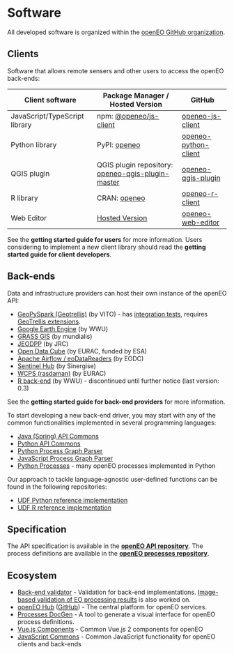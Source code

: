 # Software

All developed software is organized within the [openEO GitHub organization](https://github.com/open-eo/).

## Clients

Software that allows remote sensers and other users to access the openEO back-ends:

| Client software               | Package Manager / Hosted Version                             | GitHub                                                       |
| ----------------------------- | ------------------------------------------------------------ | ------------------------------------------------------------ |
| JavaScript/TypeScript library | npm: [@openeo/js-client](https://www.npmjs.com/package/@openeo/js-client) | [openeo-js-client](https://github.com/Open-EO/openeo-js-client) |
| Python library                | PyPI: [openeo](https://pypi.org/project/openeo/)             | [openeo-python-client](https://github.com/Open-EO/openeo-python-client) |
| QGIS plugin                   | QGIS plugin repository: [openeo-qgis-plugin-master](https://plugins.qgis.org/plugins/openeo-qgis-plugin-master/) | [openeo-qgis-plugin](https://github.com/Open-EO/openeo-qgis-plugin) |
| R library                     | CRAN: [openeo](https://cran.r-project.org/package=openeo)    | [openeo-r-client](https://github.com/Open-EO/openeo-r-client) |
| Web Editor                    | [Hosted Version](https://editor.openeo.org)                  | [openeo-web-editor](https://github.com/Open-EO/openeo-web-editor) |

See the <a :href="$site.themeConfig.docPath + 'getting-started.html'">**getting started guide for users**</a> for more information.
Users considering to implement a new client library should read the <a :href="$site.themeConfig.docPath + 'developers/clients/getting-started.html'">**getting started guide for client developers**</a>.

## Back-ends

Data and infrastructure providers can host their own instance of the openEO API:

* [GeoPySpark (Geotrellis)](https://github.com/Open-EO/openeo-geopyspark-driver) (by VITO) - has [integration tests](https://github.com/Open-EO/openeo-geopyspark-integrationtests), requires [GeoTrellis extensions](https://github.com/Open-EO/openeo-geotrellis-extensions).
* [Google Earth Engine](https://github.com/Open-EO/openeo-earthengine-driver) (by WWU)
* [GRASS GIS](https://github.com/Open-EO/openeo-grassgis-driver) (by mundialis)
* [JEODPP](https://github.com/Open-EO/openeo-jeodpp-driver) (by JRC)
* [Open Data Cube](https://github.com/SARScripts/openeo_odc_driver) (by EURAC, funded by ESA)
* [Apache Airflow / eoDataReaders](https://github.com/Open-EO/openeo-eodc-driver) (by EODC)
* [Sentinel Hub](https://github.com/Open-EO/openeo-sentinelhub-python-driver) (by Sinergise)
* [WCPS (rasdaman)](https://github.com/Open-EO/openeo-wcps-driver) (by EURAC)
* [R back-end](https://github.com/Open-EO/openeo-r-backend) (by WWU) - discontinued until further notice (last version: 0.3)

See the <a :href="$site.themeConfig.docPath + 'developers/backends/getting-started.html'">**getting started guide for back-end providers**</a> for more information.

To start developing a new back-end driver, you may start with any of the common functionalities implemented in several programming languages:

* [Java (Spring) API Commons](https://github.com/Open-EO/openeo-spring-driver)
* [Python API Commons](https://github.com/Open-EO/openeo-python-driver)
* [Python Process Graph Parser](https://github.com/Open-EO/openeo-pg-parser-python)
* [JavaScript Process Graph Parser](https://github.com/Open-EO/openeo-js-processgraphs)
* [Python Processes](https://github.com/Open-EO/openeo-processes-python) - many openEO processes implemented in Python

Our approach to tackle language-agnostic user-defined functions can be found in the following repositories:

* [UDF Python reference implementation](https://github.com/Open-EO/openeo-udf)
* [UDF R reference implementation](https://github.com/Open-EO/openeo-r-udf)

## Specification

The API specification is available in the **[openEO API repository](https://github.com/Open-EO/openeo-api)**.
The process definitions are available in the **[openEO processes repository](https://github.com/Open-EO/openeo-processes)**.

## Ecosystem

* [Back-end validator](https://github.com/Open-EO/openeo-backend-validator) - Validation for back-end implementations. [Image-based validation of EO processing results](https://github.com/Open-EO/openeo-result-validation-engine) is also worked on.
* [openEO Hub](https://hub.openeo.org) ([GitHub](https://github.com/Open-EO/openeo-hub)) - The central platform for openEO services.
* [Processes DocGen](https://github.com/Open-EO/openeo-processes-docgen) - A tool to generate a visual interface for openEO process definitions.
* [Vue.js Components](https://github.com/Open-EO/openeo-vue-components) - Common Vue.js 2 components for openEO
* [JavaScript Commons](https://github.com/Open-EO/openeo-js-commons) - Common JavaScript functionality for openEO clients and back-ends
